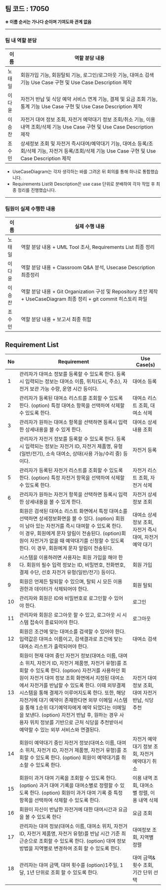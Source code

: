 ## 팀 코드 : 17050

**※ 이름 순서는 가나다 순이며 기여도와 관계 없음**

---

### 팀 내 역할 분담

| 이름   | 역할 분담 내용 |
|--------|----------------|
| 노태일 | 회원가입 기능, 회원탈퇴 기능, 로그인/로그아웃 기능, 대여소 검색 기능 Use Case 구현 및 Use Case Description 제작 |
| 이다윤 | 자전거 반납 및 식당 예약 서비스 연계 기능, 결제 및 요금 조회 기능, 통계 기능 Use Case 구현 및 Use Case Description 제작 |
| 이승찬 | 자전거 대여 정보 조회, 자전거 예약대기 정보 조회/취소 기능, 이용내역 조회/삭제 기능 Use Case 구현 및 Use Case Description 제작 |
| 조수민 | 상세정보 조회 및 자전거 즉시대여/예약대기 기능, 대여소 등록/조회/삭제 기능, 자전거 등록/조회/삭제 기능 Use Case 구현 및 Use Case Description 제작 |

- UseCaseDiagram는 각자 생각하는 바를 그려온 뒤 회의를 통해 하나로 통합했습니다. 
- Requirements List와 Description은 use case 단위로 분배하여 각자 작업 후 최종 정리를 진행했습니다. 

---

### 팀원이 실제 수행한 내용

| 이름   | 실제 수행 내용 |
|--------|----------------|
| 노태일 | 역할 분담 내용 + UML Tool 조사, Requirements List 최종 정리 |
| 이다윤 | 역할 분담 내용 + Classroom Q&A 분석, Usecase Description 최종정리 |
| 이승찬 | 역할 분담 내용 + Git Organization 구성 및 Repository 초안 제작 + UseCaseDiagram 최종 정리 + git commit 히스토리 파일|
| 조수민 | 역할 분담 내용 + 보고서 최종 취합|

## Requirement List

| No  | Requirement                                                         | Use Case(s)                      |
|-----|---------------------------------------------------------------------|----------------------------------|
| 1   | 관리자가 대여소 정보를 등록할 수 있도록 한다. 등록 시 입력되는 정보는 대여소 이름, 위치(도시, 주소), 자전거 보관 가능 수량, 운영 시간 등이다. | 대여소 등록 |
| 2   | 관리자가 등록된 대여소 리스트를 조회할 수 있도록 한다. (option) 특정 대여소 항목을 선택하여 삭제할 수 있도록 한다. | 대여소 리스트 조회, 대여소 삭제    |
| 3   | 관리자가 원하는 대여소 항목을 선택하면 등록시 입력한 상세내용을 볼 수 있게 한다. | 대여소 상세내용 조회 |
| 4   | 관리자가 자전거 정보를 등록할 수 있도록 한다. 등록 시 입력되는 정보는 자전거 ID, 자전거 제품명, 유형(일반/전기), 소속 대여소, 상태(사용 가능/수리 중) 등이다. | 자전거 등록  |
| 5   | 관리자가 등록된 자전거 리스트를 조회할 수 있도록 한다. (option) 특정 자전거 항목을 선택하여 삭제할 수 있도록 한다. | 자전거 리스트 조회, 자전거 삭제 |
| 6   | 관리자가 원하는 자전거 항목을 선택하면 등록시 입력한 상세내용을 볼 수 있게 한다. | 자전거 상세정보 조회             |
| 7   | 회원은 검색된 대여소 리스트 화면에서 특정 대여소를 선택하면 상세정보화면을 볼 수 있다. (option) 회원이 남아 있는 자전거를 즉시 대여할 수 있도록 한다. 이 경우, 회원에게 문자 알림이 전송된다. (option)회원이 자전거가 없을 때 예약대기를 신청할 수 있도록 한다. 이 경우, 회원에게 문자 알림이 전송된다. | 대여소 상세정보 조회, 자전거 즉시 대여, 자전거 예약 대기 |
| 8  | 시스템을 이용하려면 사용자는 회원 가입을 해야 한다. 회원의 필수 입력 정보는 ID, 비밀번호, 전화번호, 결제 수단, 선호 자전거 유형(일반/전기) 등이다. | 회원 가입 |
| 9  | 회원은 언제든 탈퇴할 수 있으며, 탈퇴 시 모든 이용 권한과 데이터가 삭제되어야 한다. | 회원 탈퇴 |
| 10  | 관리자와 회원은 ID와 비밀번호로 로그인할 수 있어야 한다.          | 로그인 |
| 11  | 관리자와 회원은 로그아웃 할 수 있고, 로그아웃 시 시스템 접속이 종료되어야 한다.    | 로그아웃 |
| 12  | 회원은 조건에 맞는 대여소를 검색할 수 있어야 한다. 입력값은 대여소 이름이고, 검색결과로 조건에 맞는 대여소 리스트가 출력되어야 한다. | 대여소 검색 |
| 13  | 회원이 현재 대여 중인 자전거 정보(대여소 이름, 대여소 위치, 자전거 ID, 자전거 제품명, 자전거 유형)를 조회할 수 있도록 한다. (option) 자전거를 사용하던 회원이 자전거 대여 정보 조회 화면에서 지정된 대여소에서 자전거를 반납할 수 있도록 한다. 이때 외부결제 시스템을 통해 결제가 이루어지도록 한다. 또한, 해당 자전거에 대기 예약이 존재한다면 외부 이메일 시스템을 통해 1순위 대기예약자에게 예약 되었다는 이메일을 보낸다. (option) 자전거 반납 후, 원하는 경우 사용자 위치 정보를 기반으로 근처 식당을 추천받아서 예약할 수 있는 외부 서비스와 연결된다.  | 자전거 대여 정보 조회, 대여 자전거 반납, 식당 추천 |
| 14  | 회원이 예약대기 중인 자전거 정보(대여소 이름, 대여소 위치, 자전거 ID, 자전거 제품명, 자전거 유형)를 조회할 수 있도록 한다. (option) 회원이 예약대기를 취소할 수 있도록 한다. | 자전거 예약대기 정보 조회, 자전거 예약대기 취소  |
| 15  | 회원이 과거 대여 기록을 조회할 수 있도록 한다. (option) 과거 대여 기록을 대여소별로 정렬할 수 있도록 한다. (option) 회원이 과거 대여 기록 중 특정 항목을 선택하여 삭제할 수 있도록 한다. | 이용 내역 조회, 대여소 별 정렬, 이용 내역 삭제 |
| 16  | 회원이 자신이 반납한 자전거에 대한 대여시간과 요금을 볼 수 있도록 한다 | 요금 조회 |
| 17  | 관리자는 대여 정보(대여소 이름, 대여소 위치, 자전거 ID, 자전거 제품명, 자전거 유형)를 반납 시간 기준 최근순으로 조회할 수 있도록 한다. (option) 대여 정보 방법을 지역별로 변경하여 조회 할 수 있도록 한다. | 대여정보 조회, 지역별 정렬 |
| 18  | 관리자는 대여 금액, 대여 횟수를 (option)1주일, 1달, 1년 단위로 조회 할 수 있도록 한다.  | 대여 금액&횟수 조회, 기간 단위 선택 |
